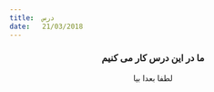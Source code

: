 ```yaml
---
title:  درس
date:   21/03/2018
---
```


### <center>ما در این درس کار می کنیم</center>
<center>لطفا بعدا بیا</center>